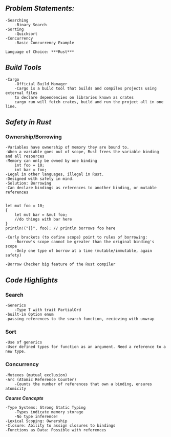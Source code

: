 ***Problem Statements:***
-
    -Searching
        -Binary Search
    -Sorting
        -Quicksort
    -Concurrency
        -Basic Concurrency Example
        
    Language of Choice: ***Rust***

***Build Tools***
-
    -Cargo
        -Official Build Manager
        -Cargo is a build tool that builds and compiles projects using external files 
        to declare dependencies on libraries known as crates 
        cargo run will fetch crates, build and run the project all in one line.

***Safety in Rust***
-
    
### Ownership/Borrowing

    
    -Variables have ownership of memory they are bound to.
    -When a variable goes out of scope, Rust frees the variable binding and all resources
    -Memory can only be owned by one binding
        int foo = 10;
        int bar = foo;
    -Legal in other languages, illegal in Rust.
    -Designed with safety in mind.
    -Solution: Borrowing
    -Can declare bindings as references to another binding, or mutable references
<pre><code>
let mut foo = 10;
{
    let mut bar = &mut foo;
    //do things with bar here
}
println!("{}", foo); // println borrows foo here 
</code></pre>
        
    -Curly brackets (to define scope) point to rules of borrowing:
        -Borrow's scope cannot be greater than the original binding's scope
        -Only one type of borrow at a time (mutable/immutable, again safety)
        
    -Borrow Checker big feature of the Rust compiler
    
***Code Highlights***
-

### Search

    -Generics
        -Type T with trait PartialOrd
    -built-in Option enum
    -passing references to the search function, recieving with unwrap
    
### Sort
    -Use of generics
    -User defined types for function as an argument. Need a reference to a new type.
    
### Concurrency
    -Mutexes (mutual exclusion)
    -Arc (Atomic Reference Counter)
        -Counts the number of references that own a binding, ensures atomicity
    
***Course Concepts***

    -Type Systems: Strong Static Typing
        -Types indicate memory storage
        -No type inference!
    -Lexical Scoping: Ownership
    -Closure: Ability to assign closures to bindings
    -Functions as Data: Possible with references

    
